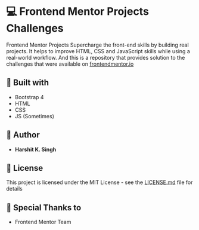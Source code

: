 # :computer: Frontend Mentor Projects Challenges

Frontend Mentor Projects Supercharge the front-end skills by building real projects.
It helps to improve HTML, CSS and JavaScript skills while using a real-world workflow. And this is a repository that provides solution to the challenges that were available on [frontendmentor.io](https://www.frontendmentor.io/)

## :hammer: Built with

- Bootstrap 4
- HTML
- CSS
- JS (Sometimes)

## :pencil: Author

- **Harshit K. Singh**

## :page_with_curl: License

This project is licensed under the MIT License - see the [LICENSE.md](LICENSE.md) file for details

## :confetti_ball: Special Thanks to

- Frontend Mentor Team
